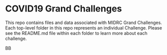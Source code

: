 # COVID19 Grand Challenges

This repo contains files and data associated with MIDRC Grand Challenges. Each top-level folder in this repo represents an individual Challenge. Please see the README.md file within each folder to learn more about each challenge.

BB
